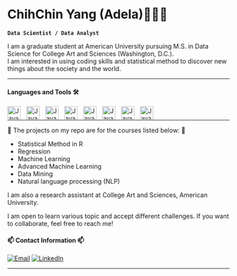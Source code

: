 # ChihChin Yang (Adela)🧑🏻‍💻 

**`Data Scientist / Data Analyst`**


I am a graduate student at American University pursuing M.S. in Data Science for College Art and Sciences (Washington, D.C.). 
<br />
I am interested in using coding skills and statistical method to discover new things about the society and the world. 
<br />


----

#### Languages and Tools 🛠️
<img align="left" alt="Java" width="30px" style="padding-right:10px;" src=https://cdn.jsdelivr.net/gh/devicons/devicon/icons/rstudio/rstudio-original.svg />
<img align="left" alt="Java" width="30px" style="padding-right:10px;" src=https://cdn.jsdelivr.net/gh/devicons/devicon/icons/python/python-original-wordmark.svg />
<img align="left" alt="Java" width="30px" style="padding-right:10px;" src=https://cdn.jsdelivr.net/gh/devicons/devicon/icons/mysql/mysql-original-wordmark.svg />
<img align="left" alt="Java" width="30px" style="padding-right:10px;" src=https://cdn.jsdelivr.net/gh/devicons/devicon/icons/docker/docker-plain-wordmark.svg />
<img align="left" alt="Java" width="30px" style="padding-right:10px;" src=https://cdn.jsdelivr.net/gh/devicons/devicon/icons/vscode/vscode-original.svg />
<img align="left" alt="Java" width="30px" style="padding-right:10px;" src=https://cdn.jsdelivr.net/gh/devicons/devicon/icons/anaconda/anaconda-original.svg />
<img align="left" alt="Java" width="30px" style="padding-right:10px;" src=https://cdn.jsdelivr.net/gh/devicons/devicon/icons/latex/latex-original.svg />
<img align="left" alt="Java" width="30px" style="padding-right:10px;" src=https://cdn.jsdelivr.net/gh/devicons/devicon/icons/spss/spss-original.svg />
          
                   
<br />


----


🌱 The projects on my repo are for the courses listed below: 🌱
- Statistical Method in R
- Regression
- Machine Learning
- Advanced Machine Learning 
- Data Mining
- Natural language processing (NLP)

I am also a research assistant at College Art and Sciences, American University.

I am open to learn various topic and accept different challenges. If you want to collaborate, feel free to reach me!


#### 📫 Contact Information 📫

[![Email](https://custom-icon-badges.demolab.com/badge/-Email%20Me-teal?style=for-the-badge&logo=mail&logoColor=white)](mailto:adelayang1997@gmail.com?subject=Contact%20from%20GitHub&body=Hi%20Yuka,%0A%0AI%20am%20reaching%20out%20because%20.%20.%20.)
[![LinkedIn](https://custom-icon-badges.demolab.com/badge/-My%20LinkedIn%20Profile-blue?style=for-the-badge&logo=icons-linkedin-transparent&logoColor=white)](linkedin.com/in/adela-yang-710607153)

----
